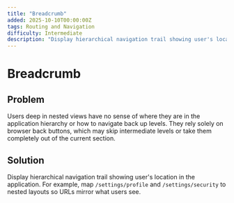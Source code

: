 ```yaml
---
title: "Breadcrumb"
added: 2025-10-10T00:00:00Z
tags: Routing and Navigation
difficulty: Intermediate
description: "Display hierarchical navigation trail showing user's location in the application."
---
```

# Breadcrumb

## Problem

Users deep in nested views have no sense of where they are in the application hierarchy or how to navigate back up levels. They rely solely on browser back buttons, which may skip intermediate levels or take them completely out of the current section.

## Solution

Display hierarchical navigation trail showing user's location in the application. For example, map `/settings/profile` and `/settings/security` to nested layouts so URLs mirror what users see.
